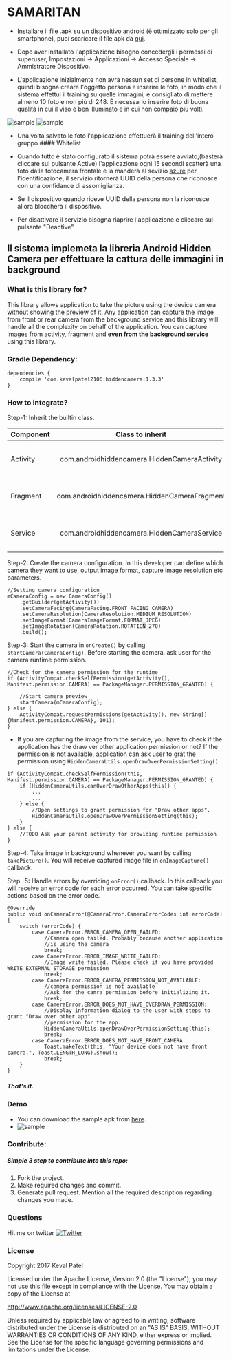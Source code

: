 # SAMARITAN
- Installare il file .apk su un dispositivo android (è ottimizzato solo per gli smartphone), puoi scaricare il file apk da [qui](/apk/app-release.apk).

- Dopo aver installato l'applicazione bisogno concedergli i permessi di superuser, Impostazioni -> Applicazioni -> Accesso Speciale -> Ammistratore Dispositivo.

- L'applicazione inizialmente non avrà nessun set di persone in whitelist, quindi bisogna creare l'oggetto persona e inserire le foto, in modo che il sistema effettui il training su quelle immagini, è consigliato di mettere almeno 10 foto e non più di 248. È necessario inserire foto di buona qualità in cui il viso è ben illuminato e in cui non compaio più volti.

![sample](/apk/photo_2019-01-30_11-55-44.jpg) ![sample](/apk/photo_2019-01-30_12-01-24.jpg)

- Una volta salvato le foto l'applicazione effettuerà il training dell'intero gruppo #### Whitelist

- Quando tutto è stato configurato il sistema potrà essere avviato,(basterà cliccare sul pulsante Active) l'applicazione ogni 15 secondi scatterà una foto dalla fotocamera frontale e la manderà al sevizio [azure](https://docs.microsoft.com/it-it/azure/cognitive-services/face/overview) per l'identificazione, il servizio ritornerà UUID della persona che riconosce con una confidance di assomiglianza.

-  Se il dispositivo quando riceve UUID della persona non la riconosce allora bloccherà il dispositivo.

- Per disattivare il servizio bisogna riaprire l'applicazione e cliccare sul pulsante "Deactive"




## Il sistema implemeta la libreria Android Hidden Camera per effettuare la cattura delle immagini in background 

### What is this library for?
This library allows application to take the picture using the device camera without showing the preview of it. Any application can capture the image from front or rear camera from the background service and this library will handle all the complexity on behalf of the application. You can capture images from activity, fragment and **even from the background service** using this library.

### Gradle Dependency:
```
dependencies {
    compile 'com.kevalpatel2106:hiddencamera:1.3.3'
}
```

### How to integrate?

Step-1: Inherit the builtin class.

|       Component       |              Class to inherit              |                             Sample                          |
|-----------------------|:------------------------------------------:|------------------------------------------------------------:|
|Activity               |com.androidhiddencamera.HiddenCameraActivity|`public class DemoCamActivity extends HiddenCameraActivity {`|
|Fragment               |com.androidhiddencamera.HiddenCameraFragment|`public class DemoCamFragment extends HiddenCameraFragment {`|
|Service                |com.androidhiddencamera.HiddenCameraService |`public class DemoCamService extends HiddenCameraService {`  |

Step-2: Create the camera configuration. In this developer can define which camera they want to use, output image format, capture image resolution etc parameters.

```
//Setting camera configuration
mCameraConfig = new CameraConfig()
    .getBuilder(getActivity())
    .setCameraFacing(CameraFacing.FRONT_FACING_CAMERA)
    .setCameraResolution(CameraResolution.MEDIUM_RESOLUTION)
    .setImageFormat(CameraImageFormat.FORMAT_JPEG)
    .setImageRotation(CameraRotation.ROTATION_270)
    .build();
```

Step-3: Start the camera in `onCreate()` by calling `startCamera(CameraConfig)`. Before starting the camera, ask user for the camera runtime permission.

```
//Check for the camera permission for the runtime
if (ActivityCompat.checkSelfPermission(getActivity(), Manifest.permission.CAMERA) == PackageManager.PERMISSION_GRANTED) {

    //Start camera preview
    startCamera(mCameraConfig);
} else {
    ActivityCompat.requestPermissions(getActivity(), new String[]{Manifest.permission.CAMERA}, 101);
}
```

- If you are capturing the image from the service, you have to check if the application has the draw ver other application permission or not? If the permission is not available, application can ask user to grat the permission using `HiddenCameraUtils.openDrawOverPermissionSetting()`.

```
if (ActivityCompat.checkSelfPermission(this, Manifest.permission.CAMERA) == PackageManager.PERMISSION_GRANTED) {
    if (HiddenCameraUtils.canOverDrawOtherApps(this)) {
        ...
        ...
    } else {
        //Open settings to grant permission for "Draw other apps".
        HiddenCameraUtils.openDrawOverPermissionSetting(this);
    }
} else {
    //TODO Ask your parent activity for providing runtime permission
}
```

Step-4: Take image in background whenever you want by calling `takePicture()`. You will receive captured image file in `onImageCapture()` callback.

Step -5: Handle errors by overriding `onError()` callback. In this callback you will receive an error code for each error occurred. You can take specific actions based on the error code.

```
@Override
public void onCameraError(@CameraError.CameraErrorCodes int errorCode) {
    switch (errorCode) {
        case CameraError.ERROR_CAMERA_OPEN_FAILED:
            //Camera open failed. Probably because another application
            //is using the camera
            break;
        case CameraError.ERROR_IMAGE_WRITE_FAILED:
            //Image write failed. Please check if you have provided WRITE_EXTERNAL_STORAGE permission
            break;
        case CameraError.ERROR_CAMERA_PERMISSION_NOT_AVAILABLE:
            //camera permission is not available
            //Ask for the camra permission before initializing it.
            break;
        case CameraError.ERROR_DOES_NOT_HAVE_OVERDRAW_PERMISSION:
            //Display information dialog to the user with steps to grant "Draw over other app"
            //permission for the app.
            HiddenCameraUtils.openDrawOverPermissionSetting(this);
            break;
        case CameraError.ERROR_DOES_NOT_HAVE_FRONT_CAMERA:
            Toast.makeText(this, "Your device does not have front camera.", Toast.LENGTH_LONG).show();
            break;
    }
}
```

##### That's it.

### Demo
- You can download the sample apk from [here](/apk/sample.apk).
- ![sample](/apk/sample.png)

### Contribute:
##### Simple 3 step to contribute into this repo:

1. Fork the project.
2. Make required changes and commit.
3. Generate pull request. Mention all the required description regarding changes you made.

### Questions
Hit me on twitter [![Twitter](https://img.shields.io/badge/Twitter-@kevalpatel2106-blue.svg?style=flat)](https://twitter.com/kevalpatel2106)

### License
Copyright 2017 Keval Patel

Licensed under the Apache License, Version 2.0 (the "License");
you may not use this file except in compliance with the License.
You may obtain a copy of the License at

http://www.apache.org/licenses/LICENSE-2.0

Unless required by applicable law or agreed to in writing, software
distributed under the License is distributed on an "AS IS" BASIS,
WITHOUT WARRANTIES OR CONDITIONS OF ANY KIND, either express or implied.
See the License for the specific language governing permissions and
limitations under the License.

